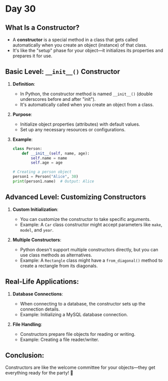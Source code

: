 # Day 30 

## **What Is a Constructor?**

- A **constructor** is a special method in a class that gets called automatically when you create an object (instance) of that class.
- It's like the "setup" phase for your object—it initializes its properties and prepares it for use.

## **Basic Level: `__init__()` Constructor**

1. **Definition**:
   - In Python, the constructor method is named `__init__()` (double underscores before and after "init").
   - It's automatically called when you create an object from a class.

2. **Purpose**:
   - Initialize object properties (attributes) with default values.
   - Set up any necessary resources or configurations.

3. **Example**:
   ```python
   class Person:
       def __init__(self, name, age):
           self.name = name
           self.age = age

   # Creating a person object
   person1 = Person("Alice", 30)
   print(person1.name)  # Output: Alice
   ```

## **Advanced Level: Customizing Constructors**

1. **Custom Initialization**:
   - You can customize the constructor to take specific arguments.
   - Example: A `Car` class constructor might accept parameters like `make`, `model`, and `year`.

2. **Multiple Constructors**:
   - Python doesn't support multiple constructors directly, but you can use class methods as alternatives.
   - Example: A `Rectangle` class might have a `from_diagonal()` method to create a rectangle from its diagonals.

## **Real-Life Applications:**

1. **Database Connections**:
   - When connecting to a database, the constructor sets up the connection details.
   - Example: Initializing a MySQL database connection.

2. **File Handling**:
   - Constructors prepare file objects for reading or writing.
   - Example: Creating a file reader/writer.

## **Conclusion:**

Constructors are like the welcome committee for your objects—they get everything ready for the party! 🎉
